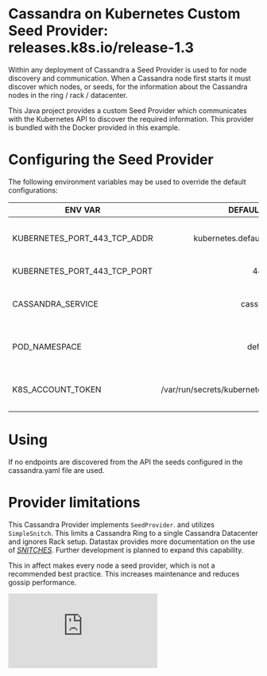<!-- BEGIN MUNGE: UNVERSIONED_WARNING -->


<!-- END MUNGE: UNVERSIONED_WARNING -->

# Cassandra on Kubernetes Custom Seed Provider: releases.k8s.io/release-1.3

Within any deployment of Cassandra a Seed Provider is used to for node discovery and communication.  When a Cassandra node first starts it must discover which nodes, or seeds, for the information about the Cassandra nodes in the ring / rack / datacenter.

This Java project provides a custom Seed Provider which communicates with the Kubernetes API to discover the required information.  This provider is bundled with the Docker provided in this example.

# Configuring the Seed Provider

The following environment variables may be used to override the default configurations:

| ENV VAR       | DEFAULT VALUE  | NOTES |
| ------------- |:-------------: |:-------------:|
| KUBERNETES_PORT_443_TCP_ADDR   | kubernetes.default.svc.cluster.local  | The hostname of the API server   |
| KUBERNETES_PORT_443_TCP_PORT   | 443                                   | API port number                  |
| CASSANDRA_SERVICE              | cassandra                             | Default service name for lookup  |
| POD_NAMESPACE                  | default                               | Default pod service namespace    |
| K8S_ACCOUNT_TOKEN 		 | /var/run/secrets/kubernetes.io/serviceaccount/token | Default path to service token |

# Using


If no endpoints are discovered from the API the seeds configured in the cassandra.yaml file are used.

# Provider limitations

This Cassandra Provider implements `SeedProvider`. and utilizes `SimpleSnitch`.  This limits a Cassandra Ring to a single Cassandra Datacenter and ignores Rack setup.  Datastax provides more documentation on the use of [_SNITCHES_](https://docs.datastax.com/en/cassandra/3.x/cassandra/architecture/archSnitchesAbout.html).  Further development is planned to
expand this capability.

This in affect makes every node a seed provider, which is not a recommended best practice.  This increases maintenance and reduces gossip performance.




<!-- BEGIN MUNGE: IS_VERSIONED -->
<!-- TAG IS_VERSIONED -->
<!-- END MUNGE: IS_VERSIONED -->


<!-- BEGIN MUNGE: GENERATED_ANALYTICS -->
[![Analytics](https://kubernetes-site.appspot.com/UA-36037335-10/GitHub/examples/cassandra/java/README.md?pixel)]()
<!-- END MUNGE: GENERATED_ANALYTICS -->
